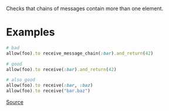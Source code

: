 
Checks that chains of messages contain more than one element.

# Examples

```ruby
# bad
allow(foo).to receive_message_chain(:bar).and_return(42)

# good
allow(foo).to receive(:bar).and_return(42)

# also good
allow(foo).to receive(:bar, :baz)
allow(foo).to receive("bar.baz")
```

[Source](http://www.rubydoc.info/gems/rubocop/RuboCop/Cop/RSpec/SingleArgumentMessageChain)
